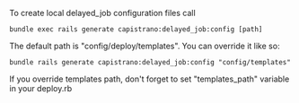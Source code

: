 To create local delayed_job configuration files call

    bundle exec rails generate capistrano:delayed_job:config [path]

The default path is "config/deploy/templates". You can override it like so:

    bundle rails generate capistrano:delayed_job:config "config/templates"

If you override templates path, don't forget to set "templates_path" variable in your deploy.rb
